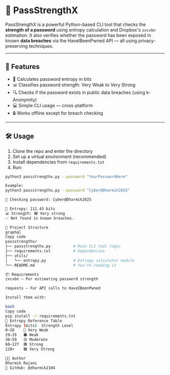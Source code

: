 # 🔐 PassStrengthX

PassStrengthX is a powerful Python-based CLI tool that checks the **strength of a password** using entropy calculation and Dropbox's `zxcvbn` estimation. It also verifies whether the password has been exposed in known **data breaches** via the HaveIBeenPwned API — all using privacy-preserving techniques.

---

## 🚀 Features

- 🧠 Calculates password entropy in bits  
- 📊 Classifies password strength: Very Weak to Very Strong  
- 🔍 Checks if the password exists in public data breaches (using k-Anonymity)  
- 💻 Simple CLI usage — cross-platform  
- 🔒 Works offline except for breach checking

---

## 🛠 Usage

1. Clone the repo and enter the directory  
2. Set up a virtual environment (recommended)  
3. Install dependencies from `requirements.txt`  
4. Run:

```bash
python3 passstrengthx.py --password "YourPasswordHere"

Example:
python3 passstrengthx.py --password "Cyber@Dharmik2025"

🔐 Checking password: Cyber@Dharmik2025

🧠 Entropy: 111.43 bits  
📊 Strength: 🟦 Very strong  
✅ Not found in known breaches.

📁 Project Structure
graphql
Copy code
passstrengthx/
├── passstrengthx.py          # Main CLI tool logic
├── requirements.txt          # Dependencies
├── utils/
│   └── entropy.py            # Entropy calculator module
└── README.md                 # You're reading it

📦 Requirements
zxcvbn – For estimating password strength

requests – For API calls to HaveIBeenPwned

Install them with:

bash
Copy code
pip install -r requirements.txt
🧠 Entropy Reference Table
Entropy (bits)	Strength Level
0–28	🔴 Very Weak
29–35	🟠 Weak
36–59	🟡 Moderate
60–127	🟦 Strong
128+	🟩 Very Strong

👨‍💻 Author
Dharmik Rajani
🔗 GitHub: @dharmik2104


